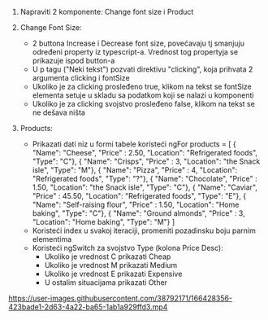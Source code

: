 1. Napraviti 2 komponente: Change font size i Product
2. Change Font Size:
	- 2 buttona Increase i Decrease font size, povećavaju tj smanjuju određeni property iz typescript-a. Vrednost tog propertyja se prikazuje ispod button-a
	- U p tagu ("Neki tekst") pozvati direktivu "clicking", koja prihvata 2 argumenta clicking i fontSize
	- Ukoliko je za clicking prosleđeno true, klikom na tekst se fontSize elementa setuje u skladu sa podatkom koji se nalazi u komponenti
	- Ukoliko je za clicking svojstvo prosleđeno false, klikom na tekst se ne dešava ništa

3. Products:
	- Prikazati dati niz u formi tabele koristeći ngFor
	products = [
      		{ "Name": "Cheese", "Price" : 2.50, "Location": "Refrigerated foods", "Type": "C"},
      		{ "Name": "Crisps", "Price" : 3, "Location": "the Snack isle", "Type": "M"},
      		{ "Name": "Pizza", "Price" : 4, "Location": "Refrigerated foods", "Type": "?"},
      		{ "Name": "Chocolate", "Price" : 1.50, "Location": "the Snack isle", "Type": "C"},
      		{ "Name": "Caviar", "Price" : 45.50, "Location": "Refrigerated foods", "Type": "E"},
      		{ "Name": "Self-raising flour", "Price" : 1.50, "Location": "Home baking", "Type": "C"},
      		{ "Name": "Ground almonds", "Price" : 3, "Location": "Home baking", "Type": "M"}
    	]
	- Koristeći index u svakoj iteraciji, promeniti pozadinsku boju parnim elementima
	- Koristeći ngSwitch za svojstvo Type (kolona Price Desc):
		- Ukoliko je vrednost C prikazati Cheap
		- Ukoliko je vrednost M prikazati Medium
		- Ukoliko je vrednost E prikazati Expensive
		- U ostalim situacijama prikazati Other

https://user-images.githubusercontent.com/38792171/166428356-423bade1-2d63-4a22-ba65-1ab1a929ffd3.mp4


